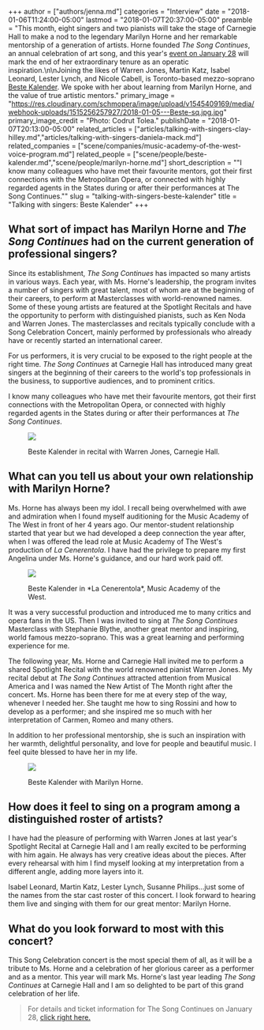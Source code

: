 +++
author = ["authors/jenna.md"]
categories = "Interview"
date = "2018-01-06T11:24:00-05:00"
lastmod = "2018-01-07T20:37:00-05:00"
preamble = "This month, eight singers and two pianists will take the stage of Carnegie Hall to make a nod to the legendary Marilyn Horne and her remarkable mentorship of a generation of artists. Horne founded *The Song Continues*, an annual celebration of art song, and this year's [event on January 28](http://www.bestekalender.com/event/the-marilyn-horne-song-celebration-at-carnegie-hall/) will mark the end of her extraordinary tenure as an operatic inspiration.\n\nJoining the likes of Warren Jones, Martin Katz, Isabel Leonard, Lester Lynch, and Nicole Cabell, is Toronto-based mezzo-soprano [Beste Kalender](/scene/people/beste-kalender/). We spoke with her about learning from Marilyn Horne, and the value of true artistic mentors."
primary_image = "https://res.cloudinary.com/schmopera/image/upload/v1545409169/media/webhook-uploads/1515256257927/2018-01-05---Beste-sq.jpg.jpg"
primary_image_credit = "Photo: Codrut Tolea."
publishDate = "2018-01-07T20:13:00-05:00"
related_articles = ["articles/talking-with-singers-clay-hilley.md","articles/talking-with-singers-daniela-mack.md"]
related_companies = ["scene/companies/music-academy-of-the-west-voice-program.md"]
related_people = ["scene/people/beste-kalender.md","scene/people/marilyn-horne.md"]
short_description = "&quot;I know many colleagues who have met their favourite mentors, got their first connections with the Metropolitan Opera, or connected with highly regarded agents in the States during or after their performances at The Song Continues.&quot;"
slug = "talking-with-singers-beste-kalender"
title = "Talking with singers: Beste Kalender"
+++

## What sort of impact has Marilyn Horne and *The Song Continues* had on the current generation of professional singers?

Since its establishment, *The Song Continues* has impacted so many artists in various ways. Each year, with Ms. Horne's leadership, the program invites a number of singers with great talent, most of whom are at the beginning of their careers, to perform at Masterclasses with world-renowned names. Some of these young artists are featured at the Spotlight Recitals and have the opportunity to perform with distinguished pianists, such as Ken Noda and Warren Jones. The masterclasses and recitals typically conclude with a Song Celebration Concert, mainly performed by professionals who already have or recently started an international career.

For us performers, it is very crucial to be exposed to the right people at the right time. *The Song Continues* at Carnegie Hall has introduced many great singers at the beginning of their careers to the world's top professionals in the business, to supportive audiences, and to prominent critics.

I know many colleagues who have met their favourite mentors, got their first connections with the Metropolitan Opera, or connected with highly regarded agents in the States during or after their performances at *The Song Continues*.

<figure data-type="image">

![](https://res.cloudinary.com/schmopera/image/upload/v1545409169/media/webhook-uploads/1515256379728/2018-01-05---Canegierecitaldebut.jpg.jpg)
<figcaption>Beste Kalender in recital with Warren Jones, Carnegie Hall.</figcaption>
</figure>

## What can you tell us about your own relationship with Marilyn Horne?

Ms. Horne has always been my idol. I recall being overwhelmed with awe and admiration when I found myself auditioning for the Music Academy of The West in front of her 4 years ago. Our mentor-student relationship started that year but we had developed a deep connection the year after, when I was offered the lead role at Music Academy of The West's production of *La Cenerentola*. I have had the privilege to prepare my first Angelina under Ms. Horne's guidance, and our hard work paid off.

<figure data-type="image">

![](https://res.cloudinary.com/schmopera/image/upload/v1545409169/media/webhook-uploads/1515256447826/2018-01-05---CinderDress__151.jpg.jpg)
<figcaption>Beste Kalender in *La Cenerentola*, Music Academy of the West.</figcaption>
</figure>

It was a very successful production and introduced me to many critics and opera fans in the US. Then I was invited to sing at *The Song Continues* Masterclass with Stephanie Blythe, another great mentor and inspiring, world famous mezzo-soprano. This was a great learning and performing experience for me. 

The following year, Ms. Horne and Carnegie Hall invited me to perform a shared Spotlight Recital with the world renowned pianist Warren Jones. My recital debut at *The Song Continues* attracted attention from Musical America and I was named the New Artist of The Month right after the concert. Ms. Horne has been there for me at every step of the way, whenever I needed her. She taught me how to sing Rossini and how to develop as a performer; and she inspired me so much with her interpretation of Carmen, Romeo and many others. 

In addition to her professional mentorship, she is such an inspiration with her warmth, delightful personality, and love for people and beautiful music. I feel quite blessed to have her in my life.

<figure data-type="image">

![](https://res.cloudinary.com/schmopera/image/upload/v1545409169/media/webhook-uploads/1515256427875/FB_IMG_1444073542482.jpg.jpg)
<figcaption>Beste Kalender with Marilyn Horne.</figcaption>
</figure>

## How does it feel to sing on a program among a distinguished roster of artists?

I have had the pleasure of performing with Warren Jones at last year's Spotlight Recital at Carnegie Hall and I am really excited to be performing with him again. He always has very creative ideas about the pieces. After every rehearsal with him I find myself looking at my interpretation from a different angle, adding more layers into it.

Isabel Leonard, Martin Katz, Lester Lynch, Susanne Philips…just some of the names from the star cast roster of this concert. I look forward to hearing them live and singing with them for our great mentor: Marilyn Horne.

## What do you look forward to most with this concert?

This Song Celebration concert is the most special them of all, as it will be a tribute to Ms. Horne and a celebration of her glorious career as a performer and as a mentor. This year will mark Ms. Horne's last year leading *The Song Continues* at Carnegie Hall and I am so delighted to be part of this grand celebration of her life.

>For details and ticket information for The Song Continues on January 28, [click right here.](http://www.bestekalender.com/event/the-marilyn-horne-song-celebration-at-carnegie-hall/) 
